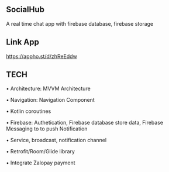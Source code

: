 
SocialHub
-------------------------------------------------------
A real time chat app with firebase database, firebase storage

Link App
-------------------------------------------------------
https://appho.st/d/zhReEddw

TECH
-------------------------------------------------------
• Architecture: MVVM Architecture

• Navigation: Navigation Component 

• Kotlin coroutines 

• Firebase: Authetication, Firebase database store data, Firebase Messaging to to push Notification
 
• Service, broadcast, notification channel

• Retrofit/Room/Glide library

• Integrate Zalopay payment











